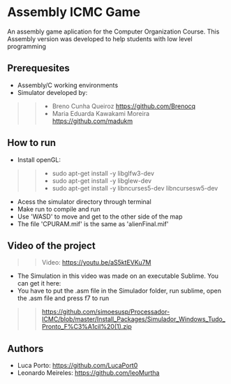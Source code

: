# Assembly ICMC Game
An assembly game aplication for the Computer Organization Course. This Assembly version 
was developed to help students with low level programming 

## Prerequesites
 - Assembly/C working environments
 - Simulator developed by:
  >> - Breno Cunha Queiroz https://github.com/Brenocq
  >> - Maria Eduarda Kawakami Moreira https://github.com/madukm
  
## How to run
 - Install openGL:
 >> - sudo apt-get install -y libglfw3-dev
 >> - sudo apt-get install -y libglew-dev
 >> - sudo apt-get install -y libncurses5-dev libncursesw5-dev

 - Acess the simulator directory through terminal
 - Make run to compile and run
 - Use 'WASD' to move and get to the other side of the map
 - The file 'CPURAM.mif' is the same as 'alienFinal.mif'
 
## Video of the project
 >>Video: https://youtu.be/aS5ktEVKu7M

 - The Simulation in this video was made on an executable Sublime. You can get it here:
 - You have to put the .asm file in the Simulador folder, run sublime, open the .asm file and press f7 to run
 >> https://github.com/simoesusp/Processador-ICMC/blob/master/Install_Packages/Simulador_Windows_Tudo_Pronto_F%C3%A1cil%20(1).zip
 
## Authors
 - Luca Porto: https://github.com/LucaPort0
 - Leonardo Meireles: https://github.com/leoMurtha
